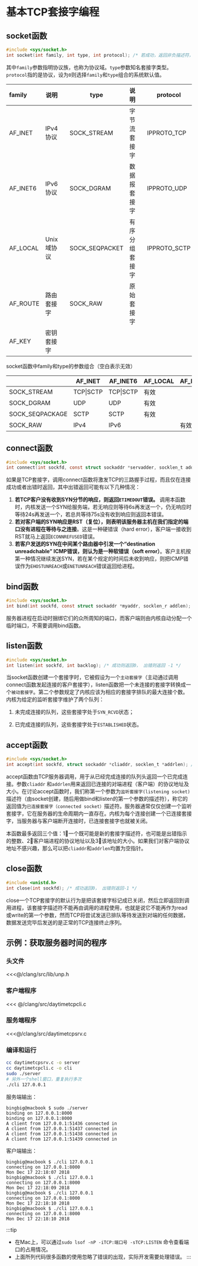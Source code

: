 # 基本TCP套接字编程

## socket函数
```c
#include <sys/socket.h>
int socket(int family, int type, int protocol); /* 若成功，返回非负描述符，若出错返回-1 */
```

其中`family`参数指明协议族，也称为协议域。`type`参数知名套接字类型。`protocol`指的是协议，设为`0`则选择`family`和`type`组合的系统默认值。



| family   | 说明      |      | type           | 说明      |      | protocol     | 说明       |
| :------- | ------- | ---- | -------------- | ------- | ---- | ------------ | -------- |
| AF_INET  | IPv4协议  |      | SOCK_STREAM    | 字节流套接字  |      | IPPROTO_TCP  | TCP传输协议  |
| AF_INET6 | IPv6协议  |      | SOCK_DGRAM     | 数据报套接字  |      | IPPROTO_UDP  | UDP传输协议  |
| AF_LOCAL | Unix域协议 |      | SOCK_SEQPACKET | 有序分组套接字 |      | IPPROTO_SCTP | SCTP传输协议 |
| AF_ROUTE | 路由套接字   |      | SOCK_RAW       | 原始套接字   |      |              |          |
| AF_KEY   | 密钥套接字   |      |                |         |      |              |          |



socket函数中family和type的参数组合（空白表示无效）

|                 | AF_INET   | AF_INET6  | AF_LOCAL | AF_ROUTE | AF_KEY |
| --------------- | --------- | --------- | -------- | -------- | ------ |
| SOCK_STREAM     | TCP\|SCTP | TCP\|SCTP | 有效       |          |        |
| SOCK_DGRAM      | UDP       | UDP       | 有效       |          |        |
| SOCK_SEQPACKAGE | SCTP      | SCTP      | 有效       |          |        |
| SOCK_RAW        | IPv4      | IPv6      |          | 有效       | 有效     |



## connect函数

```c
#include <sys/socket.h>
int connect(int sockfd, const struct sockaddr *servadder, socklen_t addrlen); /* 成功返回0，若出错返回 -1 */
```

如果是TCP套接字，调用connect函数将激发TCP的三路握手过程，而且仅在连接成功或者出错时返回，其中出错返回可能有以下几种情况：

1. **若TCP客户没有收到SYN分节的响应，则返回`ETIMEDOUT`错误。** 调用本函数时，内核发送一个SYN给服务端，若无响应则等待6s再发送一个，仍无响应时等待24s再发送一个，若总共等待75s没有收到响应则返回本错误。
2. **若对客户端的SYN响应是RST（复位），则表明该服务器主机在我们指定的端口没有进程在等待与之连接**。这是一种硬错误（hard error），客户端一接收到RST就马上返回`ECONNREFUSED`错误。
3. **若客户发送的SYN在中间某个路由器中引发一个“destination unreadchable” ICMP错误，则认为是一种软错误（soft error）**。客户主机按第一种情况继续发送SYN，若在某个规定的时间后未收到响应，则把ICMP错误作为`EHOSTUNREACH`或`ENETUNREACH`错误返回给进程。


## bind函数

```c
#include <sys/socket.h>
int bind(int sockfd, const struct sockaddr *myaddr, socklen_r addlen); /* 若成功则为0，出错返回 -1 */
```

服务器进程在启动时捆绑它们的众所周知的端口，而客户端则由内核自动分配一个临时端口，不需要调用bind函数。



## listen函数

```c
#include <sys/socket.h>
int listen(int sockfd, int backlog); /* 成功则返回0， 出错则返回 -1 */
```

当socket函数创建一个套接字时，它被假设为一个`主动套接字`（主动通过调用connect函数发起连接的客户套接字），listen函数把一个未连接的套接字转换成一个`被动套接字`。第二个参数规定了内核应该为相应的套接字排队的最大连接个数。内核为给定的监听套接字维护了两个队列：

1. 未完成连接的队列，这些套接字处于`SYN_RCVD`状态；

2. 已完成连接的队列，这些套接字处于`ESTABLISHED`状态。

## ​accept函数

```c
#include <sys/socket.h>
int accept(int sockfd, struct sockaddr *cliaddr, socklen_t *addrlen); /* 成功返回非负描述符，若出错则返回-1 */
```

accept函数由TCP服务器调用，用于从已经完成连接的队列头返回一个已完成连接。参数`cliaddr`	和`addrlen`用来返回已连接的对端进程（客户端）的协议地址及大小。在讨论accept函数时，我们称第一个参数为`监听套接字(listening socket)`描述符（由socket创建，随后用做bind和listen的第一个参数的描述符），称它的返回值为`已连接套接字（connected socket）`描述符。服务器通常仅仅创建一个监听套接字，它在服务器的生命周期内一直存在。内核为每个连接创建一个已连接套接字，当服务器与客户端断开连接时，已连接套接字也就被关闭。

本函数最多返回三个值：1⃣️一个既可能是新的套接字描述符，也可能是出错指示的整数、2⃣️客户端进程的协议地址以及3⃣️该地址的大小。如果我们对客户端协议地址不感兴趣，那么可以把`cliaddr`和`addrlen`均置为空指针。

## close函数

```c
#include <unistd.h>
int close(int sockfd); /* 成功返回0， 出错则返回-1 */
```

close一个TCP套接字的默认行为是把该套接字标记成已关闭，然后立即返回到调用进程，该套接字描述符不能再由调用的进程使用，也就是说它不能再作为read或write的第一个参数，然而TCP将尝试发送已排队等待发送到对端的任何数据，数据发送完毕后发送的是正常的TCP连接终止序列。

## 示例：获取服务器时间的程序

### 头文件
<<<@/clang/src/lib/unp.h

### 客户端程序
<<< @/clang/src/daytimetcpcli.c

### 服务端程序
<<<@/clang/src/daytimetcpsrv.c

### 编译和运行
```bash
cc daytimetcpsrv.c -o server
cc daytimetcpcli.c -o cli
sudo ./server
# 另外一个shell窗口，重复执行多次
./cli 127.0.0.1
```

服务端输出：
```
bingbig@macbook $ sudo ./server
binding on 127.0.0.1:8000
binding on 127.0.0.1:8000
A client from 127.0.0.1:51436 connected in
A client from 127.0.0.1:51437 connected in
A client from 127.0.0.1:51438 connected in
A client from 127.0.0.1:51439 connected in
```

客户端输出：
```
bingbig@macbook $ ./cli 127.0.0.1
connecting on 127.0.0.1:8000
Mon Dec 17 22:18:07 2018
bingbig@macbook $ ./cli 127.0.0.1
connecting on 127.0.0.1:8000
Mon Dec 17 22:18:09 2018
bingbig@macbook $ ./cli 127.0.0.1
connecting on 127.0.0.1:8000
Mon Dec 17 22:18:10 2018
bingbig@macbook $ ./cli 127.0.0.1
connecting on 127.0.0.1:8000
Mon Dec 17 22:18:10 2018
```
:::tip
- 在Mac上，可以通过`sudo lsof -nP -iTCP:端口号 -sTCP:LISTEN` 命令查看端口的占用情况。
- 上面所列代码很多函数的使用忽略了错误的出现，实际开发需要处理错误。
:::